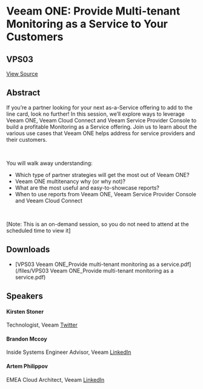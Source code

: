 # Veeam ONE: Provide Multi-tenant Monitoring as a Service to Your Customers
## VPS03
[View Source](https://connect.veeam.com/flow/veeam/veeamon2023/attendeeportal/page/sessioncatalog/session/1678316668568001u3t5)

## Abstract
If you’re a partner looking for your next as-a-Service offering to add to the line card, look no further! In this session, we’ll explore ways to leverage Veeam ONE, Veeam Cloud Connect and Veeam Service Provider Console to build a profitable Monitoring as a Service offering. Join us to learn about the various use cases that Veeam ONE helps address for service providers and their customers.

 

You will walk away understanding:


- Which type of partner strategies will get the most out of Veeam ONE?
- Veeam ONE multitenancy why (or why not)?
- What are the most useful and easy-to-showcase reports?
- When to use reports from Veeam ONE, Veeam Service Provider Console and Veeam Cloud Connect


 

[Note: This is an on-demand session, so you do not need to attend at the scheduled time to view it]


## Downloads
- [VPS03 Veeam ONE_Provide multi-tenant monitoring as a service.pdf](/files/VPS03 Veeam ONE_Provide multi-tenant monitoring as a service.pdf)

## Speakers
#### Kirsten Stoner
Technologist, Veeam
[Twitter](https://twitter.com/KStoner)
#### Brandon Mccoy
Inside Systems Engineer Advisor, Veeam
[LinkedIn](https://www.linkedin.com/in/brandon-mccoy-06424771/)
#### Artem Philippov
EMEA Cloud Architect, Veeam
[LinkedIn](https://www.linkedin.com/in/artem-philippov/)